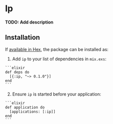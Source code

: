 # Ip

**TODO: Add description**

## Installation

If [available in Hex](https://hex.pm/docs/publish), the package can be installed as:

  1. Add `ip` to your list of dependencies in `mix.exs`:

    ```elixir
    def deps do
      [{:ip, "~> 0.1.0"}]
    end
    ```

  2. Ensure `ip` is started before your application:

    ```elixir
    def application do
      [applications: [:ip]]
    end
    ```

